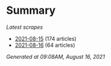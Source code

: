 # Summary
*Latest scrapes*
* [2021-08-15](https://github.com/nuuuwan/news_lk/blob/data/news_lk.2021-08-15.json) (174 articles)
* [2021-08-16](https://github.com/nuuuwan/news_lk/blob/data/news_lk.2021-08-16.json) (64 articles)

*Generated at 09:08AM, August 16, 2021*